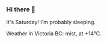 ### Hi there :wave:

It's Saturday! I'm probably sleeping.

Weather in Victoria BC: mist, at +14°C.
